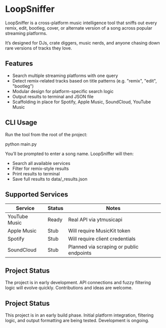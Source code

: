 # LoopSniffer

LoopSniffer is a cross-platform music intelligence tool that sniffs out every remix, edit, bootleg, cover, or alternate version of a song across popular streaming platforms.

It’s designed for DJs, crate diggers, music nerds, and anyone chasing down rare versions of tracks they love.
## Features

- Search multiple streaming platforms with one query
- Detect remix-related tracks based on title patterns (e.g. "remix", "edit", "bootleg")
- Modular design for platform-specific search logic
- Output results to terminal and JSON file
- Scaffolding in place for Spotify, Apple Music, SoundCloud, YouTube Music
## CLI Usage

Run the tool from the root of the project:

python main.py

You’ll be prompted to enter a song name. LoopSniffer will then:

- Search all available services
- Filter for remix-style results
- Print results to terminal
- Save full results to data/<query>_results.json
## Supported Services

| Service        | Status   | Notes                                     |
|----------------|----------|-------------------------------------------|
| YouTube Music  | Ready    | Real API via ytmusicapi                   |
| Apple Music    | Stub     | Will require MusicKit token               |
| Spotify        | Stub     | Will require client credentials           |
| SoundCloud     | Stub     | Planned via scraping or public endpoints  |
## Project Status

The project is in early development. API connections and fuzzy filtering logic will evolve quickly. Contributions and ideas are welcome.
## Project Status

This project is in an early build phase. Initial platform integration, filtering logic, and output formatting are being tested. Development is ongoing.
